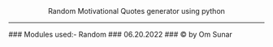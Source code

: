<center>
Random Motivational Quotes generator using python 
</center>
<hr>
### Modules used:- Random
### 06.20.2022
### &copy; by Om Sunar